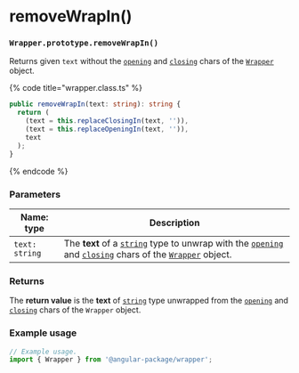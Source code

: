 # removeWrapIn()

### `Wrapper.prototype.removeWrapIn()`

Returns given `text` without the [`opening`](../../wrap/instance/accessors/#wrap.prototype.opening) and [`closing`](../../wrap/instance/accessors/#wrap.prototype.closing) chars of the [`Wrapper`](../wrapper.md) object.

{% code title="wrapper.class.ts" %}
```typescript
public removeWrapIn(text: string): string {
  return (
    (text = this.replaceClosingIn(text, '')),
    (text = this.replaceOpeningIn(text, '')),
    text
  );
}
```
{% endcode %}

### Parameters

| Name: type     | Description                                                                                                                                                                                                                                                                                                                              |
| -------------- | ---------------------------------------------------------------------------------------------------------------------------------------------------------------------------------------------------------------------------------------------------------------------------------------------------------------------------------------- |
| `text: string` | The **text** of a [`string`](https://developer.mozilla.org/en-US/docs/Web/JavaScript/Reference/Global\_Objects/String) type to unwrap with the [`opening`](../../wrap/instance/accessors/#wrap.prototype.opening) and [`closing`](../../wrap/instance/accessors/#wrap.prototype.closing) chars of the [`Wrapper`](../wrapper.md) object. |

### Returns

The **return value** is the **text** of [`string`](https://developer.mozilla.org/en-US/docs/Web/JavaScript/Reference/Global\_Objects/String) type unwrapped from the [`opening`](../../wrap/instance/accessors/#wrap.prototype.opening) and [`closing`](../../wrap/instance/accessors/#wrap.prototype.closing) chars of the `Wrapper` object.

### Example usage

```typescript
// Example usage.
import { Wrapper } from '@angular-package/wrapper';


```
